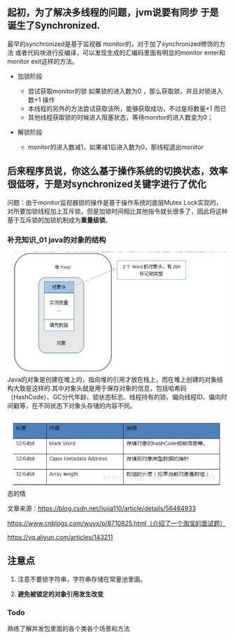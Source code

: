 



## 起初，为了解决多线程的问题，jvm说要有同步 于是诞生了Synchronized.

最早的synchronized是基于监视器 monitor的，对于加了synchronized修饰的方法 或者代码块进行反编译，可以发现生成的汇编码里面有明显的monitor enter和monitor exit这样的方法。

* 加锁阶段

  * 尝试获取monitor的锁 如果锁的进入数为0 ，那么获取锁，并且对锁进入数+1 操作
  * 本线程的另外的方法尝试获取该所，能够获取成功，不过是将数量+1 而已
  * 其他线程获取锁的时候进入阻塞状态，等待monitor的进入数变为0；

* 解锁阶段

  * monitor的进入数减1，如果减1后进入数为0，那线程退出monitor



## 后来程序员说，你这么基于操作系统的切换状态，效率很低呀，于是对synchronized关键字进行了优化

问题：由于monitor监视器锁的操作是基于操作系统的底层Mutex Lock实现的，对所要加锁线程加上互斥锁，但是加锁时间相比其他指令就长很多了，因此将这种基于互斥锁的加锁机制成为**重量级锁**。



### 补充知识_01 java的对象的结构

![java对对象的结构](.\java对对象的结构.png)Java的对象是创建在堆上的，指向堆的引用才放在栈上，而在堆上创建的对象结构大致是这样的.其中对象头就是用于保存对象的信息，包括哈希码（HashCode）、GC分代年龄、锁状态标志、线程持有的锁、偏向线程ID、偏向时间戳等，在不同状态下对象头存储的内容不同。

![java对象头](.\java对象头.png)态的情





文章来源：https://blog.csdn.net/liujia110/article/details/56484933

https://www.cnblogs.com/wuyx/p/8710825.html（介绍了一个淘宝的面试题）

https://yq.aliyun.com/articles/143211

## 注意点

1. 注意不要锁字符串，字符串存储在常量池里面。

2. **避免被锁定的对象引用发生改变**





### Todo

 熟练了解并发包里面的各个类各个场景和方法

